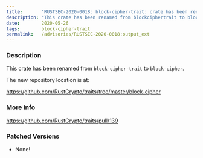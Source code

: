```yaml
---
title:       "RUSTSEC-2020-0018: block-cipher-trait: crate has been renamed to `block-cipher`"
description: "This crate has been renamed from blockciphertrait to blockcipher. The new repository location is at httpsgithub.comRustCryptotraitstreemasterblockcipher"
date:        2020-05-26
tags:        block-cipher-trait
permalink:   /advisories/RUSTSEC-2020-0018:output_ext
---
```


### Description

This crate has been renamed from `block-cipher-trait` to `block-cipher`.

The new repository location is at:

<https://github.com/RustCrypto/traits/tree/master/block-cipher>

### More Info

<https://github.com/RustCrypto/traits/pull/139>

### Patched Versions

- None!

